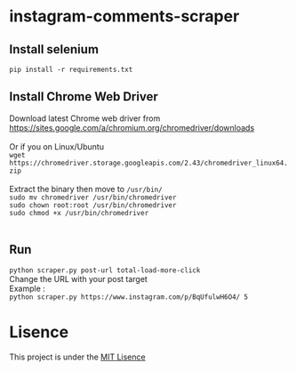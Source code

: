 # instagram-comments-scraper

## Install selenium
`pip install -r requirements.txt`

## Install Chrome Web Driver
Download latest Chrome web driver from https://sites.google.com/a/chromium.org/chromedriver/downloads <br /> <br />
Or if you on Linux/Ubuntu <br />
`wget https://chromedriver.storage.googleapis.com/2.43/chromedriver_linux64.zip` <br /> <br />
Extract the binary then move to `/usr/bin/` <br />
`sudo mv chromedriver /usr/bin/chromedriver` <br />
`sudo chown root:root /usr/bin/chromedriver` <br />
`sudo chmod +x /usr/bin/chromedriver` <br /> <br />


## Run
`python scraper.py post-url total-load-more-click` <br />
Change the URL with your post target <br />
Example : <br />
`python scraper.py https://www.instagram.com/p/BqUfulwH6O4/ 5`

# Lisence
This project is under the [MIT Lisence](https://github.com/AgiMaulana/instagram-comments-scraper/blob/master/LICENSE.md)
